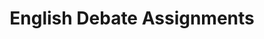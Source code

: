 ---
title: English Debate Assignments
layout: assignments
description: >-
  Please use the following links to submit assignments.
intro:
  blurbs:
    - image: /img/illustrations-coffee.svg
      text: >
        Homework 1  
      subject: > 
        (Alcohol Prohibition)
      disabled:
      link: https://forms.office.com/r/NQGMZW9d1c
    - image: /img/illustrations-coffee-gear.svg
      text: >
        Homework 2 
      subject: > 
        (Performance Enhancing Drugs)
      disabled:
      link: https://forms.office.com/r/Xuk5B6sJjd
    - image: /img/illustrations-tutorials.svg
      text: >
        Homework 3 
      subject: > 
        (Gender)
      disabled:
      link: https://forms.office.com/r/Jw9Mb0fxR6
    - image: /img/illustrations-meeting-space.svg
      text: >
        Assignment 1
      subject: > 
        (Video Rebuttal)
      link: english-debate/assignment1
    - image: /img/illustrations-meeting-space.svg
      text: >
       Homework 4 
      subject: > 
        (Topic 4: TBD)
      disabled: "disabled"
      link: https://forms.office.com/r/Lx5tr9JDu3
    - image: /img/illustrations-meeting-space.svg
      text: >
        Homework 5
      subject: > 
        (Topic 5: TBD)
      disabled: "disabled"
      link: https://forms.office.com/r/Lx5tr9JDu3
    - image: /img/illustrations-meeting-space.svg
      text: >
        Homework 6
      subject: > 
        (Topic 6: TBD)
      disabled: "disabled"
      link: https://forms.office.com/r/Lx5tr9JDu3
    - image: /img/illustrations-meeting-space.svg
      text: >
        Homework 7
      subject: > 
        (Topic 7: TBD)
      disabled: "disabled"
      link: https://forms.office.com/r/Lx5tr9JDu3
    - image: /img/illustrations-meeting-space.svg
      text: >
        Assignment 2
      subject: > 
        (Final Project)
      disabled: "disabled"
      link: english-debate/assignment2
---